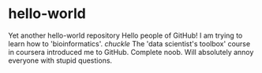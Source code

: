 # hello-world
Yet another hello-world repository
Hello people of GitHub! 
I am trying to learn how to 'bioinformatics'. *chuckle*
The 'data scientist's toolbox' course in coursera introduced me to GitHub.
Complete noob.
Will absolutely annoy everyone with stupid questions.
